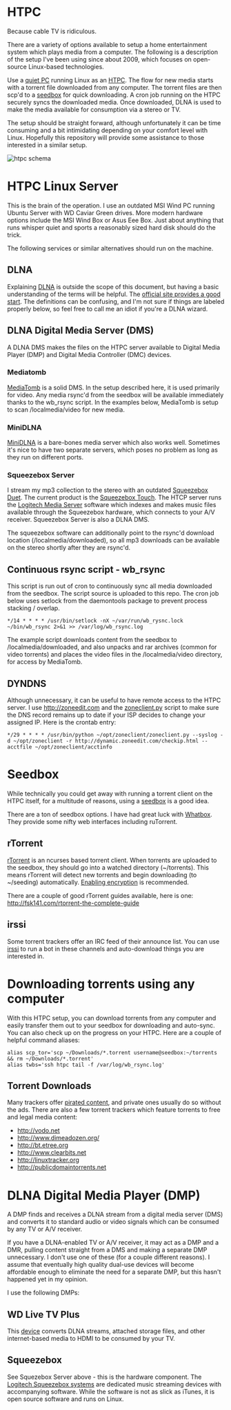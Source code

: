 HTPC
====

Because cable TV is ridiculous.

There are a variety of options available to setup a home entertainment system which plays media from a computer. The following is a description of the setup I've been using since about 2009, which focuses on open-source Linux-based technologies.

Use a [quiet PC](http://en.wikipedia.org/wiki/Quiet_PC) running Linux as an [HTPC](http://en.wikipedia.org/wiki/Htpc). The flow for new media starts with a torrent file downloaded from any computer. The torrent files are then scp'd to a [seedbox](http://en.wikipedia.org/wiki/Seedbox) for quick downloading. A cron job running on the HTPC securely syncs the downloaded media. Once downloaded, DLNA is used to make the media available for consumption via a stereo or TV. 

The setup should be straight forward, although unfortunately it can be time consuming and a bit intimidating depending on your comfort level with Linux. Hopefully this repository will provide some assistance to those interested in a similar setup.

![htpc schema](htpc/raw/master/htpc.png "HTPC Schema")

# HTPC Linux Server #
This is the brain of the operation. I use an outdated MSI Wind PC running Ubuntu Server with WD Caviar Green drives. More modern hardware options include the MSI Wind Box or Asus Eee Box. Just about anything that runs whisper quiet and sports a reasonably sized hard disk should do the trick. 

The following services or similar alternatives should run on the machine.

## DLNA ##
Explaining [DLNA](http://en.wikipedia.org/wiki/Digital_Living_Network_Alliance) is outside the scope of this document, but having a basic
understanding of the terms will be helpful. The [official site provides a good start](http://www.dlna.org/dlna-for-industry/digital-living/how-it-works/dlna-device-classes/digital-media-server). The definitions can be confusing, and I'm not sure if things are labeled properly below, so feel free to call me an idiot if you're a DLNA wizard.

## DLNA Digital Media Server (DMS) ##
A DLNA DMS makes the files on the HTPC server available to Digital Media
Player (DMP) and Digital Media Controller (DMC) devices. 

### Mediatomb ###
[MediaTomb](http://mediatomb.cc/) is a solid DMS. In the setup described here, it is used primarily for video. Any media rsync'd from the seedbox will be available immediately thanks to the wb_rsync script. In the examples below, MediaTomb is setup to scan /localmedia/video for new media.

### MiniDLNA ###
[MiniDLNA](http://sourceforge.net/projects/minidlna/) is a bare-bones media
server which also works well. Sometimes it's nice to have two separate servers,
which poses no problem as long as they run on different ports.

### Squeezebox Server ###
I stream my mp3 collection to the stereo with an outdated [Squeezebox Duet](http://www.logitech.com/en-us/support/speakers-audio/3817). The current product is the [Squeezebox Touch](http://www.logitech.com/en-us/speakers-audio/wireless-music-systems/squeezebox-touch). The HTCP server runs the [Logitech Media Server](http://en.wikipedia.org/wiki/Logitech_Media_Server) software which indexes and makes music files available through the Squeezebox hardware, which connects to your A/V receiver. Squeezebox Server is also a DLNA DMS.

The squeezebox software can additionally point to the rsync'd download location (/localmedia/downloaded), so all mp3 downloads can be available on the stereo shortly after they are rsync'd. 

## Continuous rsync script - wb_rsync ##
This script is run out of cron to continuously sync all media downloaded from the seedbox. The script source is uploaded to this repo. The cron job below uses setlock from the daemontools package to prevent process stacking / overlap.

	*/14 * * * * /usr/bin/setlock -nX ~/var/run/wb_rysnc.lock ~/bin/wb_rsync 2>&1 >> /var/log/wb_rsync.log 

The example script downloads content from the seedbox to /localmedia/downloaded, and also unpacks and rar archives (common for video torrents) and places the video files in the /localmedia/video directory, for access by MediaTomb.

## DYNDNS ##
Although unnecessary, it can be useful to have remote access to the HTPC server. I use http://zoneedit.com and the [zoneclient.py](http://zoneclient.sourceforge.net/) script to make sure the DNS record remains up to date if your ISP decides to change your assigned IP. Here is the crontab entry:

    */29 * * * * /usr/bin/python ~/opt/zoneclient/zoneclient.py --syslog -d ~/opt/zoneclient -r http://dynamic.zoneedit.com/checkip.html --acctfile ~/opt/zoneclient/acctinfo

# Seedbox #
While technically you could get away with running a torrent client on the HTPC
itself, for a multitude of reasons, using a [seedbox](http://en.wikipedia.org/wiki/Seedbox) is a good idea. 

There are a ton of seedbox options. I have had great luck with [Whatbox](https://whatbox.ca/). They provide some nifty web interfaces including ruTorrent.

## rTorrent ##
[rTorrent](http://libtorrent.rakshasa.no/) is an ncurses based torrent client. When torrents are uploaded to the seedbox, they should go into a watched directory (~/torrents). This means rTorrent will detect new torrents and begin downloading (to ~/seeding) automatically. [Enabling encryption](https://wiki.archlinux.org/index.php/RTorrent#Additional_settings) is recommended.

There are a couple of good rTorrent guides available, here is one: http://fsk141.com/rtorrent-the-complete-guide

## irssi ##

Some torrent trackers offer an IRC feed of their announce list. You can use [irssi](http://irssi.org/) to run a bot in these channels and auto-download things you are interested in.


# Downloading torrents using any computer #
With this HTPC setup, you can download torrents from any computer and 
easily transfer them out to your seedbox for downloading and auto-sync. You can also check up on the progress on your HTPC. Here are a couple of helpful command aliases:

    alias scp_tor='scp ~/Downloads/*.torrent username@seedbox:~/torrents && rm ~/Downloads/*.torrent'
	alias twbs='ssh htpc tail -f /var/log/wb_rsync.log'

## Torrent Downloads ##
Many trackers offer [pirated content](http://theoatmeal.com/comics/game_of_thrones), and private ones usually do so without the ads. There are also a few torrent trackers which feature torrents to free and legal media content:
 * http://vodo.net
 * http://www.dimeadozen.org/
 * http://bt.etree.org
 * http://www.clearbits.net
 * http://linuxtracker.org
 * http://publicdomaintorrents.net

# DLNA Digital Media Player (DMP) #

A DMP finds and receives a DLNA stream from a digital media server (DMS) and converts it to standard audio or video signals which can be consumed by any TV or A/V receiver. 

If you have a DLNA-enabled TV or A/V receiver, it may act as a DMP and a DMR, pulling content straight from a DMS and making a separate DMP unnecessary. I don't use one of these (for a couple different reasons). I assume that eventually high quality dual-use devices will become affordable enough to eliminate the need for a separate DMP, but this hasn't happened yet in my opinion.

I use the following DMPs:

## WD Live TV Plus ##
This [device](http://wdc.com/en/products/products.aspx?id=320) converts DLNA
streams, attached storage files, and other internet-based media to HDMI to be
consumed by your TV. 

## Squeezebox ##
See Squezebox Server above - this is the hardware component. The
[Logitech Squeezebox systems](http://www.logitech.com/en-us/speakers-audio/wireless-music-systems) are dedicated music streaming devices with accompanying software. While the software is not as slick as iTunes, it is open source software and runs on Linux.

